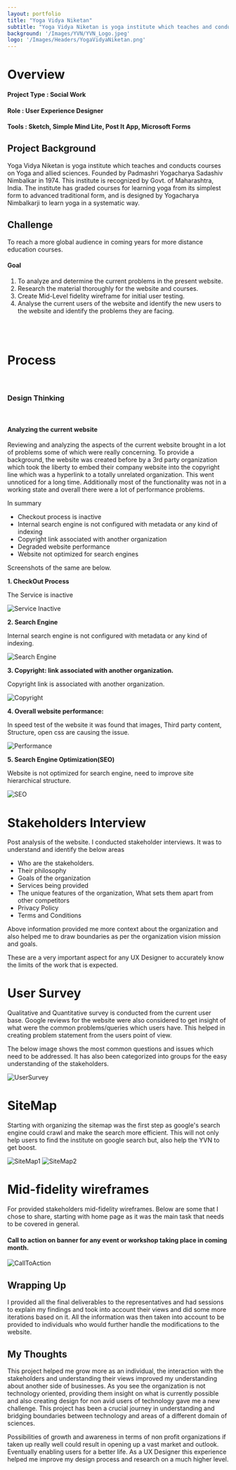 ```yaml
---
layout: portfolio
title: "Yoga Vidya Niketan"
subtitle: "Yoga Vidya Niketan is yoga institute which teaches and conducts courses on Yoga and allied sciences."
background: '/Images/YVN/YVN_Logo.jpeg'
logo: '/Images/Headers/YogaVidyaNiketan.png'
---
```


# Overview

#### Project Type : Social Work
#### Role : User Experience Designer
#### Tools : Sketch, Simple Mind Lite, Post It App, Microsoft Forms

## Project Background

Yoga Vidya Niketan is yoga institute which teaches and conducts courses on Yoga and allied sciences. Founded by Padmashri Yogacharya Sadashiv Nimbalkar in 1974. This institute is recognized by Govt. of Maharashtra, India. The institute has graded courses for learning yoga from its simplest form to advanced traditional form, and is designed by Yogacharya Nimbalkarji to learn yoga in a systematic way.

## Challenge 
To reach a more global audience in coming years for more distance education courses. 

#### Goal
1. To analyze and determine the current problems in the present website.
2. Research the material thoroughly for the website and courses. 
3. Create Mid-Level fidelity wireframe for initial user testing.
4. Analyse the current users of the website and identify the new users to the website and identify the problems they are facing. 
<br>
<br>

# Process
<br>

### Design Thinking
<br>

####  Analyzing the current website

Reviewing and analyzing the aspects of the current website brought in a lot of problems some of which were really concerning. To provide a background, the website was created before by a 3rd party organization which took the liberty to embed their company website into the copyright line which was a hyperlink to a totally unrelated organization. This went unnoticed for a long time. Additionally most of the functionality was not in a working state and overall there were a lot of performance problems. 

In summary 
- Checkout process is inactive 
- Internal search engine is not configured with metadata or any kind of indexing 
- Copyright link associated with another organization 
- Degraded website performance 
- Website not optimized for search engines

Screenshots of the same are below. 

**1. CheckOut Process**

The Service is inactive

<!-- ![Serivce Inactive](/Images/YVN/YVN_ServiceInactive.png) -->
<img src="/Images/YVN/YVN_ServiceInactive.png" class="img-fluid" alt="Service Inactive">

**2. Search Engine**

Internal search engine is not configured with metadata or any kind of indexing.

<!-- ![Search Engine](/Images/YVN/YVN_SearchEngine.png) -->
<img src="/Images/YVN/YVN_SearchEngine.png" class="img-fluid" alt="Search Engine">

**3. Copyright: link associated with another organization.**

Copyright link is associated with another organization.

<!-- ![Copyright](/Images/YVN/YVN_Copyright.png) -->
<img src="/Images/YVN/YVN_Copyright.png" class="img-fluid" alt="Copyright">


**4. Overall website performance:**

In speed test of the website it was found that images, Third party content, Structure,
open css are causing the issue.

<!-- ![Performance](/Images/YVN/YVN_WebsitePerformance.png) -->
<img src="/Images/YVN/YVN_WebsitePerformance.png" class="img-fluid" alt="Performance">

**5. Search Engine Optimization(SEO)**

Website is not optimized for search engine, need to improve site hierarchical structure.

<!-- ![SEO](/Images/YVN/YVN_SEO.png) -->
<img src="/Images/YVN/YVN_SEO.png" class="img-fluid" alt="SEO">

# Stakeholders Interview

Post analysis of the website. I conducted stakeholder interviews. It was to understand and identify the below areas 
- Who are the stakeholders.
- Their philosophy
- Goals of the organization
- Services being provided
- The unique features of the organization, What sets them apart from other competitors
- Privacy Policy
- Terms and Conditions

Above information provided me more context about the organization and also helped me to draw boundaries as per the organization vision mission and goals. 

These are a very important aspect for any UX Designer to accurately know the limits of the work that is expected. 

# User Survey

Qualitative and Quantitative survey is conducted from the current user base. 
Google reviews for the website were also considered to get insight of what were the common problems/queries which users have. This helped in creating problem statement from the users point of view. 

The below image shows the most common questions and issues which need to be addressed. It has also been categorized into groups for the easy understanding of the stakeholders. 

<!-- ![User Survey](/Images/YVN/YVN_UserSurvey.png) -->

<img src="/Images/YVN/YVN_UserSurvey.png" class="img-fluid" alt="UserSurvey">

# SiteMap

Starting with organizing the sitemap was the first step as google's search engine could crawl and make the search more efficient. This will not only help users to find the institute on google search but, also help the YVN to get boost.

<!-- ![SiteMap 1](/Images/YVN/YVN_SiteMap1.png) -->
<img src="/Images/YVN/YVN_SiteMap1.png" class="img-fluid" alt="SiteMap1">

<!-- ![SiteMap 2](/Images/YVN/YVN_SiteMap2.png) -->
<img src="/Images/YVN/YVN_SiteMap2.png" class="img-fluid" alt="SiteMap2">


# Mid-fidelity wireframes

For provided stakeholders mid-fidelity wireframes. Below are some that I chose to share, starting with home page as it was  the main task that needs to be covered in general.

#### Call to action on banner for any event or workshop taking place in coming month.

<!-- ![CallToAction](/Images/YVN/YVN_CallToAction.png) -->
<img src="/Images/YVN/YVN_CallToAction.png" class="img-fluid" alt="CallToAction">


## Wrapping Up

I provided all the final deliverables to the representatives and had sessions to explain my findings and took into account their views and did some more iterations based on it. All the information was then taken into account to be provided to individuals who would further handle the modifications to the website. 


## My Thoughts 

This project helped me grow more as an individual, the interaction with the stakeholders and understanding their views improved my understanding about another side of businesses. As you see the organization is not technology oriented, providing them insight on what is currently possible and also creating design for non avid users of technology gave me a new challenge. This project has been a crucial journey in understanding and bridging boundaries between technology and areas of a different domain of sciences. 

Possibilities of growth and awareness in terms of non profit organizations if taken up really well could result in opening up a vast market and outlook. Eventually enabling users for a better life. As a UX Designer this experience helped me improve my design process and research on a much higher level. 
